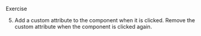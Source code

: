Exercise

5. Add a custom attribute to the component when it is clicked. Remove the custom attribute when the component is clicked again.